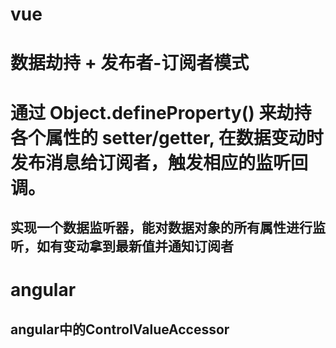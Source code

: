 # vue
# 数据劫持 + 发布者-订阅者模式
# 通过 Object.defineProperty() 来劫持各个属性的 setter/getter, 在数据变动时发布消息给订阅者，触发相应的监听回调。

## 实现一个数据监听器，能对数据对象的所有属性进行监听，如有变动拿到最新值并通知订阅者
## 


[](https://juejin.cn/post/6844903854740340749)

# angular

## angular中的ControlValueAccessor
[](https://embed.plnkr.co/nqKUSPWb6w5QXr8a0wEu/?show=preview)
